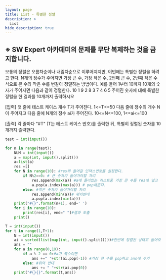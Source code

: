 ```yaml
---
layout: page
title: List - 특별한 정렬
description: >
  List
hide_description: true
---
```


## ※ SW Expert 아카데미의 문제를 무단 복제하는 것을 금지합니다.

보통의 정렬은 오름차순이나 내림차순으로 이루어지지만, 이번에는 특별한 정렬을 하려고 한다.
N개의 정수가 주어지면 가장 큰 수, 가장 작은 수, 2번째 큰 수, 2번째 작은 수 식으로 큰 수와 작은 수를 번갈아 정렬하는 방법이다.
예를 들어 1부터 10까지 10개의 숫자가 주어지면 다음과 같이 정렬한다.
10 1 9 2 8 3 7 4 6 5
주어진 숫자에 대해 특별한 정렬을 한 결과를 10개까지 출력하시오

[입력]
첫 줄에 테스트 케이스 개수 T가 주어진다.  1<=T<=50
다음 줄에 정수의 개수 N이 주어지고 다음 줄에 N개의 정수 ai가 주어진다. 10<=N<=100, 1<=ai<=100

[출력]
각 줄마다 "#T" (T는 테스트 케이스 번호)를 출력한 뒤, 특별히 정렬된 숫자를 10개까지 출력한다.

```python
test = int(input())

for n in range(test):
    NUM = int(input())
    a = map(int, input().split())
    a=list(a)
    res =[]
    for N in range(10): #res의 들어갈 인댁스번호를 설정한다.
        if N%2==0: # 큰 숫자가 들어가야할 자리
            res.append(max(a)) #a에 들어있는 리스트중 가장 큰 수를 res에 넣고
            a.pop(a.index(max(a))) # pop해준다.
        else: #작은 숫자가 들어가야할 자리
            res.append(min(a))# 위와반대
            a.pop(a.index(min(a)))
    print("#{}".format(n+1), end=' ')
    for i in range(10):
        print(res[i], end=" ")#결과 도출
    print()
```

```python
T = int(input())
for t in range(1,T+1):
    N = int(input())
    ai = sorted(list(map(int, input().split())))#한번에 정렬된 상태로 들어오게함
    ans = ""
    for a in range(0,10):
        if a % 2 == 0:#a가 짝수이면
            ans +=" "+str(ai.pop(-1)) #가장 큰 수를 pop하고 ans에 추가
        else: #위와 반대
            ans += " "+str(ai.pop(0))
    print("#{}{}".format(t,ans))
```